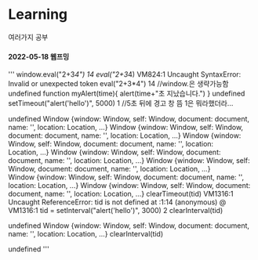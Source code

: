 # Learning
여러가지 공부

#### 2022-05-18 웹프밍

'''
window.eval("2+3*4")
14
eval("2+3*4)
VM824:1 Uncaught SyntaxError: Invalid or unexpected token
eval("2+3*4")
14
//window.은 생략가능함
undefined
function myAlert(time){
    alert(time+"초 지났습니다.")
}
undefined
setTimeout("alert('hello')", 5000)
1
//5초 뒤에 경고 창 뜸 1은 뭐라했더라...

undefined
Window {window: Window, self: Window, document: document, name: '', location: Location, …}
Window {window: Window, self: Window, document: document, name: '', location: Location, …}
Window {window: Window, self: Window, document: document, name: '', location: Location, …}
Window {window: Window, self: Window, document: document, name: '', location: Location, …}
Window {window: Window, self: Window, document: document, name: '', location: Location, …}
Window {window: Window, self: Window, document: document, name: '', location: Location, …}
Window {window: Window, self: Window, document: document, name: '', location: Location, …}
clearTimeout(tid)
VM1316:1 Uncaught ReferenceError: tid is not defined
    at <anonymous>:1:14
(anonymous) @ VM1316:1
tid = setInterval("alert('hello')", 3000)
2
clearInterval(tid)

undefined
Window {window: Window, self: Window, document: document, name: '', location: Location, …}
clearInterval(tid)

undefined
  '''
